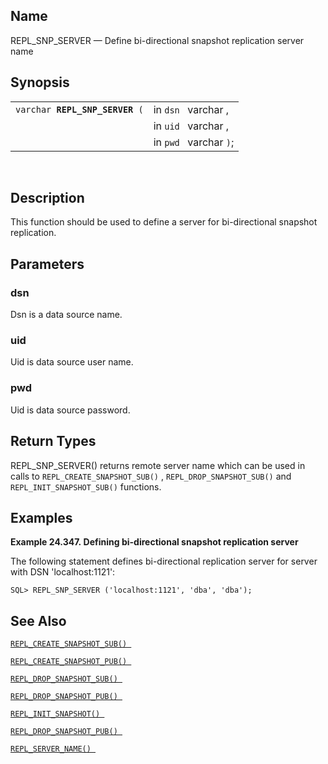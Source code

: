 <div>

<div>

</div>

<div>

## Name

REPL_SNP_SERVER — Define bi-directional snapshot replication server name

</div>

<div>

## Synopsis

<div>

|                                     |                        |
|-------------------------------------|------------------------|
| `varchar `**`REPL_SNP_SERVER`**` (` | in `dsn ` varchar ,    |
|                                     | in `uid ` varchar ,    |
|                                     | in `pwd ` varchar `)`; |

<div>

 

</div>

</div>

</div>

<div>

## Description

This function should be used to define a server for bi-directional
snapshot replication.

</div>

<div>

## Parameters

<div>

### dsn

Dsn is a data source name.

</div>

<div>

### uid

Uid is data source user name.

</div>

<div>

### pwd

Uid is data source password.

</div>

</div>

<div>

## Return Types

REPL_SNP_SERVER() returns remote server name which can be used in calls
to `REPL_CREATE_SNAPSHOT_SUB()` , `REPL_DROP_SNAPSHOT_SUB()` and
`REPL_INIT_SNAPSHOT_SUB()` functions.

</div>

<div>

## Examples

<div>

**Example 24.347. Defining bi-directional snapshot replication server**

<div>

The following statement defines bi-directional replication server for
server with DSN 'localhost:1121':

``` screen
SQL> REPL_SNP_SERVER ('localhost:1121', 'dba', 'dba');
```

</div>

</div>

  

</div>

<div>

## See Also

<a href="fn_repl_create_snapshot_sub.html" class="link"
title="REPL_CREATE_SNAPSHOT_SUB"><code
class="function">REPL_CREATE_SNAPSHOT_SUB() </code></a>

<a href="fn_repl_create_snapshot_pub.html" class="link"
title="REPL_CREATE_SNAPSHOT_PUB"><code
class="function">REPL_CREATE_SNAPSHOT_PUB() </code></a>

<a href="fn_repl_drop_snapshot_sub.html" class="link"
title="REPL_DROP_SNAPSHOT_SUB"><code
class="function">REPL_DROP_SNAPSHOT_SUB() </code></a>

<a href="fn_repl_drop_snapshot_pub.html" class="link"
title="REPL_DROP_SNAPSHOT_PUB"><code
class="function">REPL_DROP_SNAPSHOT_PUB() </code></a>

<a href="fn_repl_init_snapshot.html" class="link"
title="REPL_INIT_SNAPSHOT"><code
class="function">REPL_INIT_SNAPSHOT() </code></a>

<a href="fn_repl_update_snapshot.html" class="link"
title="REPL_UPDATE_SNAPSHOT"><code
class="function">REPL_DROP_SNAPSHOT_PUB() </code></a>

<a href="fn_repl_server_name.html" class="link"
title="REPL_SERVER_NAME"><code
class="function">REPL_SERVER_NAME() </code></a>

</div>

</div>
